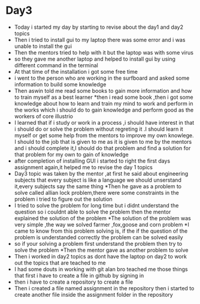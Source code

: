 # Day3
* Today i started my day by starting to revise about the day1 and day2 topics
* Then i tried to install gui to my laptop there was some error and i was unable to install the gui
* Then the mentors tried to help with it but the laptop was with some virus
* so they gave me another laptop and helped to install gui by using different command in the terminal
* At that time of the installation i got some free time
* i went to the person who are working in the surfboard and asked some information to build some knowledge
* Then aswin told me read some books to gain more information and how to train myself as a best learner
*then i read some book ,then i got some knowledge about how to learn and train my mind to work and perform in the works which i should do to gain knowledge and perform good as the workers of core illustrio
* I learned that if i study or work in a process ,i should have interest in that i should do or solve the problem without regreting it .I should learn it myself or get some help from the mentors to improve my own knowlege. I should to the job that is given to me as it is given to me by the mentors and i should complete it,I should do that problem and find a solution for that problem for my own to gain of knowledge
* after completion of installing GUI i started to right the first days assignment again,it helped me to revise the day 1 topics
* Day3 topic was taken by the mentor ,at first he said about engineering subjects that every subject is like a language we should unserstand it,every subjects say the same thing 
*Then he gave as a problem to solve called allian lock problem,there were some constraints in the problem i tried to figure out the solution
* I tried to solve  the problem for long time but i didnt understand the question so i couldnt able to  solve the problem then the mentor explained the solution of the problem 
*The solution of the problem was very simple ,the way we solved farmer ,fox,goose and corn problem 
*I came to know from this problem solving is, if the if the question of the problem is understanded correctly the problem can be solved easily
* so if your solving a problem first understand the problem then try to solve the problem
*Then the mentor gave as another problem to solve
* Then i worked in day2 topics as dont have the laptop on day2 to work out the topics that are teached to me 
* I had some douts in working with git alan bro teached me those things that first i have to create a file in github by signing in
* then i have to create a repository to create a file
* Then i created a file named assignment in the repository then i started to create another file inside the assignment folder in the repository
